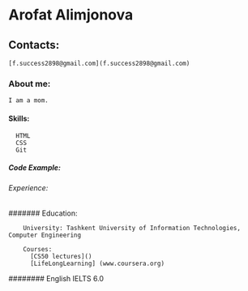 # Arofat Alimjonova

## Contacts:
    
    [f.success2898@gmail.com](f.success2898@gmail.com)

### About me:
    
    I am a mom.

#### Skills:
      
      HTML
      CSS
      Git
      
##### Code Example:

###### Experience:

####### Education:
        
        University: Tashkent University of Information Technologies, Computer Engineering
        
        Courses: 
          [CS50 lectures]()
          [LifeLongLearning] (www.coursera.org)
          
######## English
          IELTS 6.0
